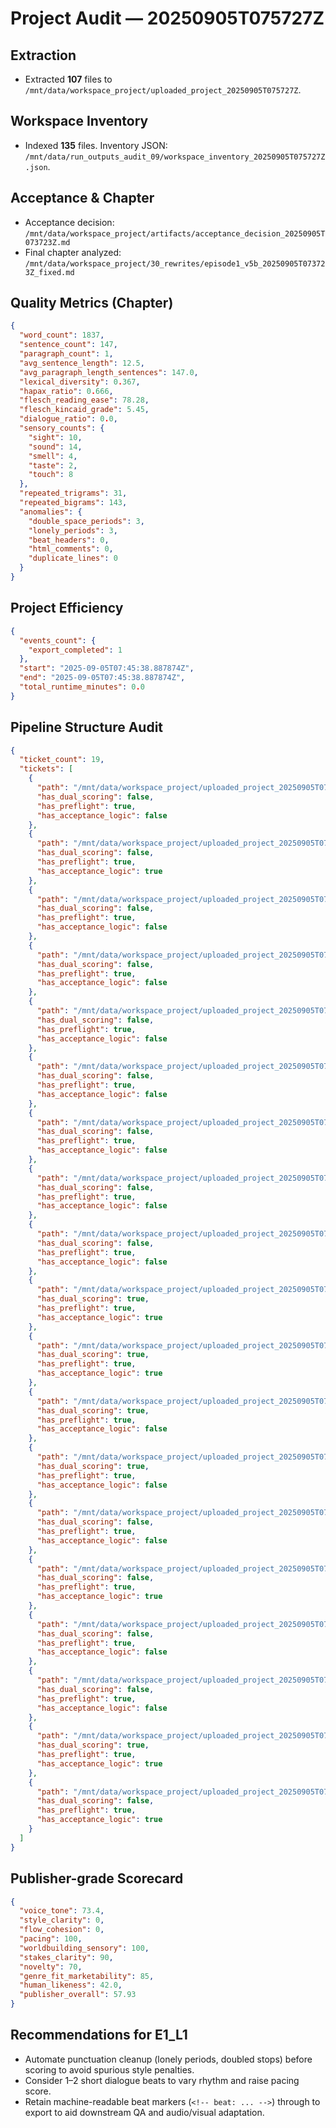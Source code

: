 # Project Audit — 20250905T075727Z

## Extraction
- Extracted **107** files to `/mnt/data/workspace_project/uploaded_project_20250905T075727Z`.

## Workspace Inventory
- Indexed **135** files. Inventory JSON: `/mnt/data/run_outputs_audit_09/workspace_inventory_20250905T075727Z.json`.

## Acceptance & Chapter
- Acceptance decision: `/mnt/data/workspace_project/artifacts/acceptance_decision_20250905T073723Z.md`
- Final chapter analyzed: `/mnt/data/workspace_project/30_rewrites/episode1_v5b_20250905T073723Z_fixed.md`

## Quality Metrics (Chapter)
```json
{
  "word_count": 1837,
  "sentence_count": 147,
  "paragraph_count": 1,
  "avg_sentence_length": 12.5,
  "avg_paragraph_length_sentences": 147.0,
  "lexical_diversity": 0.367,
  "hapax_ratio": 0.666,
  "flesch_reading_ease": 78.28,
  "flesch_kincaid_grade": 5.45,
  "dialogue_ratio": 0.0,
  "sensory_counts": {
    "sight": 10,
    "sound": 14,
    "smell": 4,
    "taste": 2,
    "touch": 8
  },
  "repeated_trigrams": 31,
  "repeated_bigrams": 143,
  "anomalies": {
    "double_space_periods": 3,
    "lonely_periods": 3,
    "beat_headers": 0,
    "html_comments": 0,
    "duplicate_lines": 0
  }
}
```

## Project Efficiency
```json
{
  "events_count": {
    "export_completed": 1
  },
  "start": "2025-09-05T07:45:38.887874Z",
  "end": "2025-09-05T07:45:38.887874Z",
  "total_runtime_minutes": 0.0
}
```

## Pipeline Structure Audit
```json
{
  "ticket_count": 19,
  "tickets": [
    {
      "path": "/mnt/data/workspace_project/uploaded_project_20250905T075727Z/tickets/00a_E1_S1-session-snapshot.yml",
      "has_dual_scoring": false,
      "has_preflight": true,
      "has_acceptance_logic": false
    },
    {
      "path": "/mnt/data/workspace_project/uploaded_project_20250905T075727Z/tickets/00b_E1_S1-sync-theme-from-memory-refs.yml",
      "has_dual_scoring": false,
      "has_preflight": true,
      "has_acceptance_logic": true
    },
    {
      "path": "/mnt/data/workspace_project/uploaded_project_20250905T075727Z/tickets/00c_E1_S1-theme-validate.yml",
      "has_dual_scoring": false,
      "has_preflight": true,
      "has_acceptance_logic": false
    },
    {
      "path": "/mnt/data/workspace_project/uploaded_project_20250905T075727Z/tickets/00d_E1_S1-lore-deepscan.yml",
      "has_dual_scoring": false,
      "has_preflight": true,
      "has_acceptance_logic": false
    },
    {
      "path": "/mnt/data/workspace_project/uploaded_project_20250905T075727Z/tickets/00e_E1_S1-set-enforcement-phase.yml",
      "has_dual_scoring": false,
      "has_preflight": true,
      "has_acceptance_logic": false
    },
    {
      "path": "/mnt/data/workspace_project/uploaded_project_20250905T075727Z/tickets/00f_E1_S1-auto-evaluate-phase.yml",
      "has_dual_scoring": false,
      "has_preflight": true,
      "has_acceptance_logic": false
    },
    {
      "path": "/mnt/data/workspace_project/uploaded_project_20250905T075727Z/tickets/00_E1_S1-BOOT.yml",
      "has_dual_scoring": false,
      "has_preflight": true,
      "has_acceptance_logic": false
    },
    {
      "path": "/mnt/data/workspace_project/uploaded_project_20250905T075727Z/tickets/00_map_virtual_cores.yml",
      "has_dual_scoring": false,
      "has_preflight": true,
      "has_acceptance_logic": false
    },
    {
      "path": "/mnt/data/workspace_project/uploaded_project_20250905T075727Z/tickets/01a_E1_S1-quick-override-inline.yml",
      "has_dual_scoring": false,
      "has_preflight": true,
      "has_acceptance_logic": false
    },
    {
      "path": "/mnt/data/workspace_project/uploaded_project_20250905T075727Z/tickets/01_E1_S1-ideate-refs.yml",
      "has_dual_scoring": true,
      "has_preflight": true,
      "has_acceptance_logic": true
    },
    {
      "path": "/mnt/data/workspace_project/uploaded_project_20250905T075727Z/tickets/02_E1_S1-select-refs.yml",
      "has_dual_scoring": true,
      "has_preflight": true,
      "has_acceptance_logic": true
    },
    {
      "path": "/mnt/data/workspace_project/uploaded_project_20250905T075727Z/tickets/03_E1_S1-scaffold-refs.yml",
      "has_dual_scoring": true,
      "has_preflight": true,
      "has_acceptance_logic": false
    },
    {
      "path": "/mnt/data/workspace_project/uploaded_project_20250905T075727Z/tickets/04_E1_S1-draft-refs.yml",
      "has_dual_scoring": true,
      "has_preflight": true,
      "has_acceptance_logic": false
    },
    {
      "path": "/mnt/data/workspace_project/uploaded_project_20250905T075727Z/tickets/05b_E1_S1-lore-approve-refs.yml",
      "has_dual_scoring": false,
      "has_preflight": true,
      "has_acceptance_logic": false
    },
    {
      "path": "/mnt/data/workspace_project/uploaded_project_20250905T075727Z/tickets/05_E1_S1-lore-audit-refs.yml",
      "has_dual_scoring": false,
      "has_preflight": true,
      "has_acceptance_logic": true
    },
    {
      "path": "/mnt/data/workspace_project/uploaded_project_20250905T075727Z/tickets/06_E1_S1-validate-refs.yml",
      "has_dual_scoring": false,
      "has_preflight": true,
      "has_acceptance_logic": false
    },
    {
      "path": "/mnt/data/workspace_project/uploaded_project_20250905T075727Z/tickets/07_E1_S1-rewrite-refs.yml",
      "has_dual_scoring": false,
      "has_preflight": true,
      "has_acceptance_logic": false
    },
    {
      "path": "/mnt/data/workspace_project/uploaded_project_20250905T075727Z/tickets/08_E1_S1-validate-scorecard-refs.yml",
      "has_dual_scoring": true,
      "has_preflight": true,
      "has_acceptance_logic": true
    },
    {
      "path": "/mnt/data/workspace_project/uploaded_project_20250905T075727Z/tickets/09_E1_S1-export-refs.yml",
      "has_dual_scoring": false,
      "has_preflight": true,
      "has_acceptance_logic": true
    }
  ]
}
```

## Publisher-grade Scorecard
```json
{
  "voice_tone": 73.4,
  "style_clarity": 0,
  "flow_cohesion": 0,
  "pacing": 100,
  "worldbuilding_sensory": 100,
  "stakes_clarity": 90,
  "novelty": 70,
  "genre_fit_marketability": 85,
  "human_likeness": 42.0,
  "publisher_overall": 57.93
}
```

## Recommendations for E1_L1
- Automate punctuation cleanup (lonely periods, doubled stops) before scoring to avoid spurious style penalties.
- Consider 1–2 short dialogue beats to vary rhythm and raise pacing score.
- Retain machine-readable beat markers (`<!-- beat: ... -->`) through to export to aid downstream QA and audio/visual adaptation.
